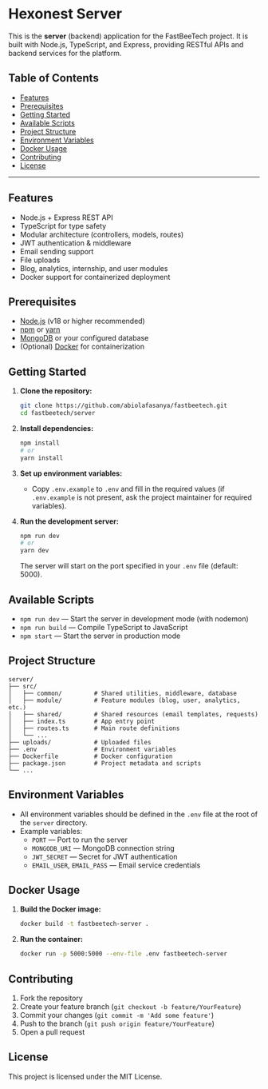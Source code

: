 # Hexonest Server

This is the **server** (backend) application for the FastBeeTech project. It is built with Node.js, TypeScript, and Express, providing RESTful APIs and backend services for the platform.

## Table of Contents

- [Features](#features)
- [Prerequisites](#prerequisites)
- [Getting Started](#getting-started)
- [Available Scripts](#available-scripts)
- [Project Structure](#project-structure)
- [Environment Variables](#environment-variables)
- [Docker Usage](#docker-usage)
- [Contributing](#contributing)
- [License](#license)

---

## Features

- Node.js + Express REST API
- TypeScript for type safety
- Modular architecture (controllers, models, routes)
- JWT authentication & middleware
- Email sending support
- File uploads
- Blog, analytics, internship, and user modules
- Docker support for containerized deployment

## Prerequisites

- [Node.js](https://nodejs.org/) (v18 or higher recommended)
- [npm](https://www.npmjs.com/) or [yarn](https://yarnpkg.com/)
- [MongoDB](https://www.mongodb.com/) or your configured database
- (Optional) [Docker](https://www.docker.com/) for containerization

## Getting Started

1. **Clone the repository:**

   ```bash
   git clone https://github.com/abiolafasanya/fastbeetech.git
   cd fastbeetech/server
   ```

2. **Install dependencies:**

   ```bash
   npm install
   # or
   yarn install
   ```

3. **Set up environment variables:**
   - Copy `.env.example` to `.env` and fill in the required values (if `.env.example` is not present, ask the project maintainer for required variables).

4. **Run the development server:**
   ```bash
   npm run dev
   # or
   yarn dev
   ```
   The server will start on the port specified in your `.env` file (default: 5000).

## Available Scripts

- `npm run dev` — Start the server in development mode (with nodemon)
- `npm run build` — Compile TypeScript to JavaScript
- `npm start` — Start the server in production mode

## Project Structure

```
server/
├── src/
│   ├── common/         # Shared utilities, middleware, database
│   ├── module/         # Feature modules (blog, user, analytics, etc.)
│   ├── shared/         # Shared resources (email templates, requests)
│   ├── index.ts        # App entry point
│   ├── routes.ts       # Main route definitions
│   └── ...
├── uploads/            # Uploaded files
├── .env                # Environment variables
├── Dockerfile          # Docker configuration
├── package.json        # Project metadata and scripts
└── ...
```

## Environment Variables

- All environment variables should be defined in the `.env` file at the root of the `server` directory.
- Example variables:
  - `PORT` — Port to run the server
  - `MONGODB_URI` — MongoDB connection string
  - `JWT_SECRET` — Secret for JWT authentication
  - `EMAIL_USER`, `EMAIL_PASS` — Email service credentials

## Docker Usage

1. **Build the Docker image:**
   ```bash
   docker build -t fastbeetech-server .
   ```
2. **Run the container:**
   ```bash
   docker run -p 5000:5000 --env-file .env fastbeetech-server
   ```

## Contributing

1. Fork the repository
2. Create your feature branch (`git checkout -b feature/YourFeature`)
3. Commit your changes (`git commit -m 'Add some feature'`)
4. Push to the branch (`git push origin feature/YourFeature`)
5. Open a pull request

## License

This project is licensed under the MIT License.

